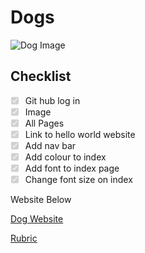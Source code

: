 # Dogs

![Dog Image](https://encrypted-tbn0.gstatic.com/images?q=tbn:ANd9GcS0Fbijm8vL2648zqAi9V3Ms25498dCvLP6cA&s)


<h2> Checklist </h2>

<ul class="task-list">
  <li class="task-list-item"><input type="checkbox" class="task-list-item-checkbox" disabled="disabled" checked="checked" />Git hub log in</li>
  <li class="task-list-item"><input type="checkbox" class="task-list-item-checkbox" disabled="disabled" checked="checked" />Image</li>
  <li class="task-list-item"><input type="checkbox" class="task-list-item-checkbox" disabled="disabled" checked="checked" />All Pages</li>
  <li class="task-list-item"><input type="checkbox" class="task-list-item-checkbox" disabled="disabled" checked="checked" />Link to hello world website</li>
  <li class="task-list-item"><input type="checkbox" class="task-list-item-checkbox" disabled="disabled" checked="checked" />Add nav bar</li>
  <li class="task-list-item"><input type="checkbox" class="task-list-item-checkbox" disabled="disabled" checked="checked" />Add colour to index</li>
  <li class="task-list-item"><input type="checkbox" class="task-list-item-checkbox" disabled="disabled" checked="checked" />Add font to index page</li>
  <li class="task-list-item"><input type="checkbox" class="task-list-item-checkbox" disabled="disabled" checked="checked" />Change font size on index</li>
</ul>




Website Below

[Dog Website](https://malachiscute.github.io/HOME/)


[Rubric](https://malachiscute.github.io/rubricc/)

